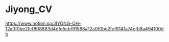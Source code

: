 # Jiyong_CV
https://www.notion.so/JIYONG-OH-12a0f0be2fcf808883d4dfe5cbf91588#12a0f0be2fcf8141a74cfb8a494100db
